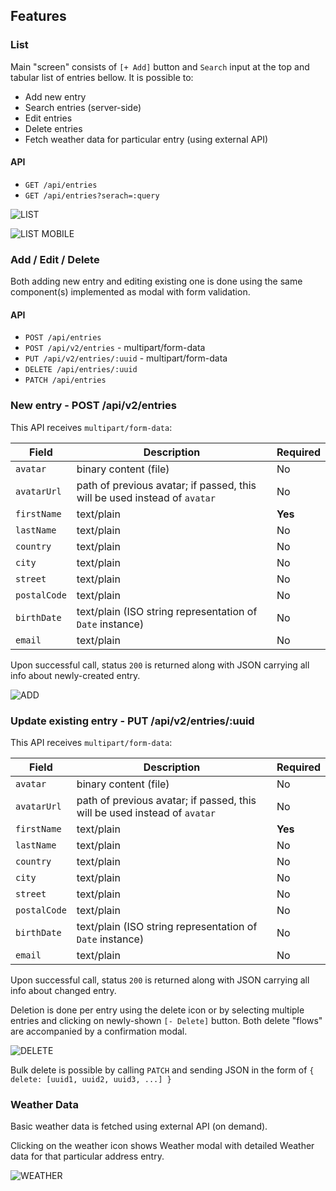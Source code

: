 ## Features

### List

Main "screen" consists of `[+ Add]` button and `Search` input at the top and tabular list of entries bellow. It is possible to:

- Add new entry
- Search entries (server-side)
- Edit entries
- Delete entries
- Fetch weather data for particular entry (using external API)

#### API

- `GET /api/entries`
- `GET /api/entries?serach=:query`

![LIST](https://user-images.githubusercontent.com/92777255/178690654-1a2eaf9b-4635-4032-8308-f086f73c070f.png)

![LIST MOBILE](https://user-images.githubusercontent.com/92777255/178690669-6763bdaf-d1b1-4413-9b39-05aa2faae908.png)

### Add / Edit / Delete

Both adding new entry and editing existing one is done using the same component(s) implemented as modal with form validation.

#### API

- `POST /api/entries`
- `POST /api/v2/entries` - multipart/form-data
- `PUT /api/v2/entries/:uuid` - multipart/form-data
- `DELETE /api/entries/:uuid`
- `PATCH /api/entries`

### New entry - POST /api/v2/entries

This API receives `multipart/form-data`:

| Field        | Description                                                               | Required |
| ------------ | ------------------------------------------------------------------------- | -------- |
| `avatar`     | binary content (file)                                                     | No       |
| `avatarUrl`  | path of previous avatar; if passed, this will be used instead of `avatar` | No       |
| `firstName`  | text/plain                                                                | **Yes**  |
| `lastName`   | text/plain                                                                | No       |
| `country`    | text/plain                                                                | No       |
| `city`       | text/plain                                                                | No       |
| `street`     | text/plain                                                                | No       |
| `postalCode` | text/plain                                                                | No       |
| `birthDate`  | text/plain (ISO string representation of `Date` instance)                 | No       |
| `email`      | text/plain                                                                | No       |

Upon successful call, status `200` is returned along with JSON carrying all info about newly-created entry.

![ADD](https://user-images.githubusercontent.com/92777255/178691934-28580899-c647-4b44-af61-7b3ec0280fb4.png)

### Update existing entry - PUT /api/v2/entries/:uuid

This API receives `multipart/form-data`:

| Field        | Description                                                               | Required |
| ------------ | ------------------------------------------------------------------------- | -------- |
| `avatar`     | binary content (file)                                                     | No       |
| `avatarUrl`  | path of previous avatar; if passed, this will be used instead of `avatar` | No       |
| `firstName`  | text/plain                                                                | **Yes**  |
| `lastName`   | text/plain                                                                | No       |
| `country`    | text/plain                                                                | No       |
| `city`       | text/plain                                                                | No       |
| `street`     | text/plain                                                                | No       |
| `postalCode` | text/plain                                                                | No       |
| `birthDate`  | text/plain (ISO string representation of `Date` instance)                 | No       |
| `email`      | text/plain                                                                | No       |

Upon successful call, status `200` is returned along with JSON carrying all info about changed entry.

Deletion is done per entry using the delete icon or by selecting multiple entries and clicking on newly-shown `[- Delete]` button. Both delete "flows" are accompanied by a confirmation modal.

![DELETE](https://user-images.githubusercontent.com/92777255/178692151-e7d741f5-0fc4-4d05-bf26-d1c7c70d90a1.png)

Bulk delete is possible by calling `PATCH` and sending JSON in the form of `{ delete: [uuid1, uuid2, uuid3, ...] }`

### Weather Data

Basic weather data is fetched using external API (on demand).

Clicking on the weather icon shows Weather modal with detailed Weather data for that particular address entry.

![WEATHER](https://user-images.githubusercontent.com/92777255/178692235-390b3586-3f6b-4488-a0e2-9f69081e96df.png)
